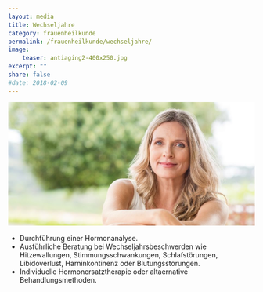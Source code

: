 ```yaml
---
layout: media
title: Wechseljahre
category: frauenheilkunde
permalink: /frauenheilkunde/wechseljahre/
image: 
    teaser: antiaging2-400x250.jpg
excerpt: "" 
share: false
#date: 2018-02-09
---
```


![Wechseljahre](/images/wechseljahre-900x450.jpg)

- Durchführung einer Hormonanalyse.
- Ausführliche Beratung bei Wechseljahrsbeschwerden wie Hitzewallungen, Stimmungsschwankungen, Schlafstörungen, Libidoverlust, Harninkontinenz oder Blutungsstörungen.
- Individuelle Hormonersatztherapie oder altaernative Behandlungsmethoden.